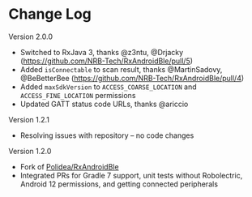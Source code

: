 Change Log
==========

Version 2.0.0
* Switched to RxJava 3, thanks @z3ntu, @Drjacky (https://github.com/NRB-Tech/RxAndroidBle/pull/5)
* Added `isConnectable` to scan result, thanks @MartinSadovy, @BeBetterBee (https://github.com/NRB-Tech/RxAndroidBle/pull/4)
* Added `maxSdkVersion` to `ACCESS_COARSE_LOCATION` and `ACCESS_FINE_LOCATION` permissions
* Updated GATT status code URLs, thanks @ariccio

Version 1.2.1
* Resolving issues with repository – no code changes

Version 1.2.0
* Fork of [Polidea/RxAndroidBle](https://github.com/Polidea/RxAndroidBle)
* Integrated PRs for Gradle 7 support, unit tests without Robolectric, Android 12 permissions, and getting connected peripherals
